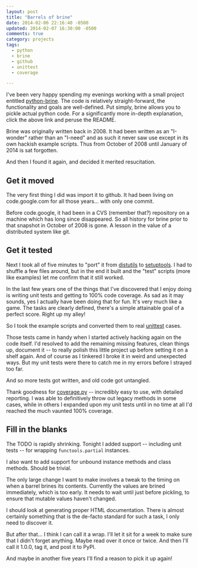 ```yaml
---
layout: post
title: "Barrels of brine"
date: 2014-02-06 22:16:40 -0500
updated: 2014-02-07 16:30:00 -0500
comments: true
category: projects
tags:
  - python
  - brine
  - github
  - unittest
  - coverage

---
```


I've been very happy spending my evenings working with a small project
entitled [python-brine]. The code is relatively straight-forward, the
functionality and goals are well-defined. Put simply, brine allows you
to pickle actual python code. For a significantly more in-depth
explanation, click the above link and peruse the README.

[python-brine]: https://github.com/obriencj/python-brine "Advanced function pickling for Python"

[readme]: https://github.com/obriencj/python-brine#overview-of-python-brine "Overview of python-brine"

<!-- more -->

Brine was originally written back in 2008. It had been written as an
"I-wonder" rather than an "I-need" and as such it never saw use except
in its own hackish example scripts. Thus from October of 2008 until
January of 2014 is sat forgotten.

And then I found it again, and decided it merited resucitation.


## Get it moved

The very first thing I did was import it to github. It had been living
on code.google.com for all those years... with only one commit.

Before code.google, it had been in a CVS (remember that?) repository
on a machine which has long since disappeared. So all history for
brine prior to that snapshot in October of 2008 is gone. A lesson in
the value of a distributed system like git.


## Get it tested

Next I took all of five minutes to "port" it from [distutils] to
[setuptools]. I had to shuffle a few files around, but in the end it
built and the "test" scripts (more like examples) let me confirm that
it still worked.

In the last few years one of the things that I've discovered that I
enjoy doing is writing unit tests and getting to 100% code coverage.
As sad as it may sounds, yes I actually have been doing that for
fun. It's very much like a game. The tasks are clearly defined,
there's a simple attainable goal of a perfect score. Right up my
alley!

So I took the example scripts and converted them to real [unittest]
cases.

Those tests came in handy when I started actively hacking again on the
code itself. I'd resolved to add the remaining missing features, clean
things up, document it -- to really polish this little project up
before setting it on a shelf again. And of course as I tinkered I
broke it in weird and unexpected ways. But my unit tests were there to
catch me in my errors before I strayed too far.

And so more tests got written, and old code got untangled.

Thank goodness for [coverage.py] -- incredibly easy to use, with
detailed reporting. I was able to definitively throw out legacy
methods in some cases, while in others I expanded upon my unit tests
until in no time at all I'd reached the much vaunted 100% coverage.

[distutils]: http://docs.python.org/2/distutils/

[setuptools]: http://pythonhosted.org/setuptools/

[unittest]: http://docs.python.org/2/library/unittest.html "unittest &mdash; Unit testing framework"

[coverage.py]: http://nedbatchelder.com/code/coverage/


## Fill in the blanks

The TODO is rapidly shrinking. Tonight I added support -- including
unit tests -- for wrapping `functools.partial` instances.

I also want to add support for unbound instance methods and class
methods. Should be trivial.

The only large change I want to make involves a tweak to the timing on
when a barrel brines its contents. Currently the values are brined
immediately, which is too early. It needs to wait until just before
pickling, to ensure that mutable values haven't changed.

I should look at generating proper HTML documentation. There is almost
certainly something that is the de-facto standard for such a task, I
only need to discover it.

But after that... I think I can call it a wrap. I'll let it sit for a
week to make sure that I didn't forget anything. Maybe read over it
once or twice. And then I'll call it 1.0.0, tag it, and post it to
PyPI.

And maybe in another five years I'll find a reason to pick it up
again!

